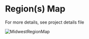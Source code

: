 # Region(s) Map

For more details, see project details file

![MidwestRegionMap](https://user-images.githubusercontent.com/119870562/210799703-365d06e9-c11c-48e7-be6b-7f3461074938.jpg)
